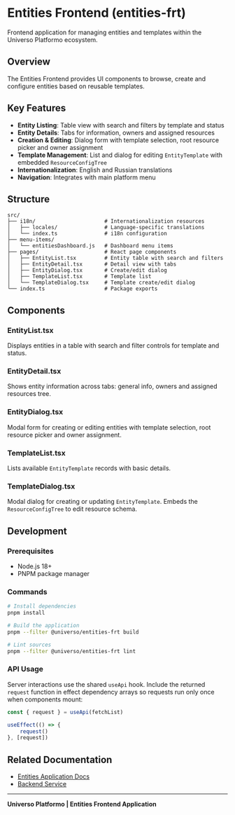# Entities Frontend (entities-frt)

Frontend application for managing entities and templates within the Universo Platformo ecosystem.

## Overview

The Entities Frontend provides UI components to browse, create and configure entities based on reusable templates.

## Key Features

- **Entity Listing**: Table view with search and filters by template and status
- **Entity Details**: Tabs for information, owners and assigned resources
- **Creation & Editing**: Dialog form with template selection, root resource picker and owner assignment
- **Template Management**: List and dialog for editing `EntityTemplate` with embedded `ResourceConfigTree`
- **Internationalization**: English and Russian translations
- **Navigation**: Integrates with main platform menu

## Structure

```
src/
├── i18n/                      # Internationalization resources
│   ├── locales/               # Language-specific translations
│   └── index.ts               # i18n configuration
├── menu-items/
│   └── entitiesDashboard.js   # Dashboard menu items
├── pages/                     # React page components
│   ├── EntityList.tsx         # Entity table with search and filters
│   ├── EntityDetail.tsx       # Detail view with tabs
│   ├── EntityDialog.tsx       # Create/edit dialog
│   ├── TemplateList.tsx       # Template list
│   └── TemplateDialog.tsx     # Template create/edit dialog
└── index.ts                   # Package exports
```

## Components

### EntityList.tsx
Displays entities in a table with search and filter controls for template and status.

### EntityDetail.tsx
Shows entity information across tabs: general info, owners and assigned resources tree.

### EntityDialog.tsx
Modal form for creating or editing entities with template selection, root resource picker and owner assignment.

### TemplateList.tsx
Lists available `EntityTemplate` records with basic details.

### TemplateDialog.tsx
Modal dialog for creating or updating `EntityTemplate`. Embeds the `ResourceConfigTree` to edit resource schema.

## Development

### Prerequisites
- Node.js 18+
- PNPM package manager

### Commands
```bash
# Install dependencies
pnpm install

# Build the application
pnpm --filter @universo/entities-frt build

# Lint sources
pnpm --filter @universo/entities-frt lint
```

### API Usage

Server interactions use the shared `useApi` hook. Include the returned `request` function in effect dependency arrays so requests run only once when components mount:

```javascript
const { request } = useApi(fetchList)

useEffect(() => {
    request()
}, [request])
```

## Related Documentation
- [Entities Application Docs](../../../docs/en/applications/entities/README.md)
- [Backend Service](../entities-srv/base/README.md)

---

**Universo Platformo | Entities Frontend Application**
